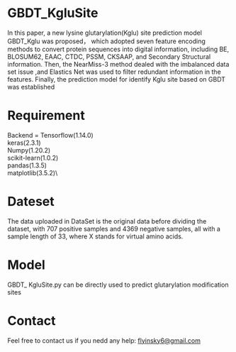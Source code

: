 # GBDT_KgluSite
In this paper, a new lysine glutarylation(Kglu) site prediction model GBDT_Kglu was proposed， which adopted seven feature encoding methods  to convert protein sequences into digital information, including BE, BLOSUM62, EAAC, CTDC, PSSM, CKSAAP, and Secondary Structural information. Then, the NearMiss-3 method dealed with the imbalanced data set issue ,and Elastics Net was used to filter redundant information in the features. Finally, the prediction model for identify Kglu site  based on GBDT was established
# Requirement
Backend = Tensorflow(1.14.0)\
keras(2.3.1)\
Numpy(1.20.2)\
scikit-learn(1.0.2)\
pandas(1.3.5)\
matplotlib(3.5.2)\
# Dateset
The data uploaded in DataSet is the original data before dividing the dataset, with 707 positive samples and 4369 negative samples, all with a sample length of 33, where X stands for virtual amino acids.
# Model
GBDT_ KgluSite.py can be directly used to predict glutarylation modification sites
# Contact
Feel free to contact us if you nedd any help: flyinsky6@gmail.com
